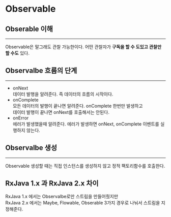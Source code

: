 # Observable   
 
## Obserable 이해  
---
Observable은 말그래도 관찰 가능한이다. 어떤 관찰자가 
**구독을 할 수 도있고 관찰만 할 수도** 있다. 

## Observalbe 흐름의 단계 
----

* onNext   
데이터 발행을 알려준다. 즉 데이터의 흐름의 시작이다.
* onComplete  
모든 데이터의 발행이 끝나면 알려준다. onComplete 한번만 발생하고   
데이터 발행이 끝나면 onNext를 호출해서는 안된다. 
* onError  
에러가 발생했을때 알려준다. 에러가 발생하면 onNext, onComplete 이벤트를 실행하지 않는다. 


## Observalbe 생성  
----
Observable 생성할 때는 직접 인스턴스를 생성하지 않고 정적 팩토리함수를 호출한다. 


## RxJava 1.x 과 RxJava 2.x 차이  
RxJava 1.x 에서는 Observalbe로만 스트림을 만들어줬지만    
RxJava 2.x 에서는 Maybe, Flowable, Obserable 3가지 경우로 나눠서 스트림을 지정해준다. 

